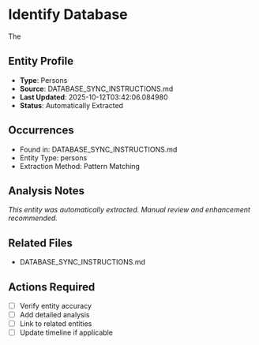# Identify Database

The

## Entity Profile
- **Type**: Persons
- **Source**: DATABASE_SYNC_INSTRUCTIONS.md
- **Last Updated**: 2025-10-12T03:42:06.084980
- **Status**: Automatically Extracted

## Occurrences
- Found in: DATABASE_SYNC_INSTRUCTIONS.md
- Entity Type: persons
- Extraction Method: Pattern Matching

## Analysis Notes
*This entity was automatically extracted. Manual review and enhancement recommended.*

## Related Files
- DATABASE_SYNC_INSTRUCTIONS.md

## Actions Required
- [ ] Verify entity accuracy
- [ ] Add detailed analysis
- [ ] Link to related entities
- [ ] Update timeline if applicable

